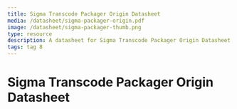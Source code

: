 ```yaml
---
title: Sigma Transcode Packager Origin Datasheet
media: /datasheet/sigma-packager-origin.pdf
image: /datasheet/sigma-packager-thumb.png
type: resource
description: A datasheet for Sigma Transcode Packager Origin Datasheet
tags: tag 8
---
```


# Sigma Transcode Packager Origin Datasheet
